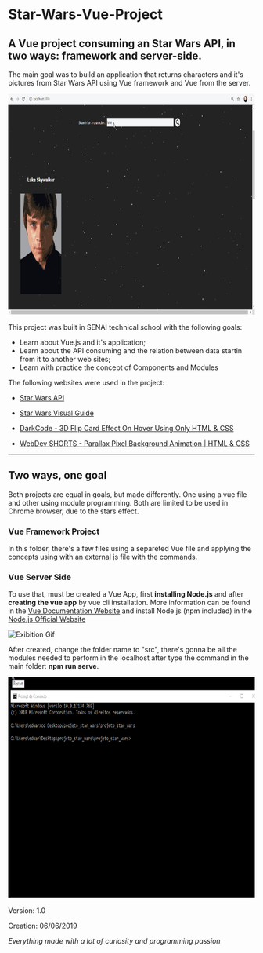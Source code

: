 # Star-Wars-Vue-Project
A Vue project consuming an Star Wars API, in two ways: framework and server-side.
---

The main goal was to build an application that returns characters and it's pictures from Star Wars API using Vue framework and Vue from the server.

<img src="./gif/teste_oficial_aplicacao.gif" width="900" height="450" alt="Exibition Gif" title="Exibition Gif"/>

This project was built in SENAI technical school with the following goals:

- Learn about Vue.js and it's application; 
- Learn about the API consuming and the relation between data startin from it to another web sites;
- Learn with practice the concept of Components and Modules

The following websites were used in the project:

- [Star Wars API](https://swapi.co/ "Star Wars API")

- [Star Wars Visual Guide](https://starwars-visualguide.com/ "Star Wars Visual Guide")

- [DarkCode - 3D Flip Card Effect On Hover Using Only HTML & CSS](
https://www.youtube.com/watch?v=uR7EbQImYmo "CSS Card Effect")

- [WebDev SHORTS - Parallax Pixel Background Animation | HTML & CSS](
https://www.youtube.com/watch?v=aywzn9cf-_U "CSS Stars Background Effect")
---

## Two ways, one goal

Both projects are equal in goals, but made differently. One using a vue file and other using module programming. Both are limited to be used in Chrome browser, due to the stars effect.

### Vue Framework Project

In this folder, there's a few files using a separeted Vue file and applying the concepts using with an external js file with the commands.

### Vue Server Side

To use that, must be created a Vue App, first **installing Node.js** and after **creating the vue app** by vue cli installation. More information can be found in the [Vue Documentation Website](https://vuejs.org/ "Vue Documentation Website") and install Node.js (npm included) in the [Node.js Official Website](https://nodejs.org/en/ "Node.js Official Website")

<img src="./gif/checando_codigo.gif" width="900" height="450" alt="Exibition Gif" title="Exibition Gif"/>

After created, change the folder name to "src", there's gonna be all the modules needed to perform in the localhost after type the command in the main folder: **npm run serve**.

<img src="./gif/subindo_servidor.gif" width="900" height="450" alt="Exibition Gif" title="Exibition Gif"/>

Version: 1.0

Creation: 06/06/2019

*Everything made with a lot of curiosity and programming passion*
